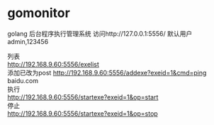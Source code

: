 # gomonitor
golang 后台程序执行管理系统
访问http://127.0.0.1:5556/
默认用户admin,123456

列表  
http://192.168.9.60:5556/exelist  
添加已改为post
http://192.168.9.60:5556/addexe?exeid=1&cmd=ping baidu.com  
执行  
http://192.168.9.60:5556/startexe?exeid=1&op=start  
停止  
http://192.168.9.60:5556/startexe?exeid=1&op=stop  